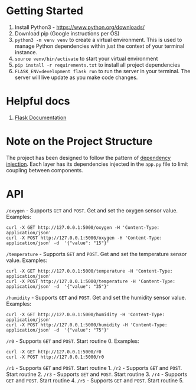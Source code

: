 # Getting Started 
1. Install Python3 - https://www.python.org/downloads/
2. Download pip (Google instructions per OS)
3. `python3 -m venv venv` to create a virtual environment. This is used to manage Python dependencies within just the context of your terminal instance. 
4. `source venv/bin/activate` to start your virtual environment 
5. `pip install -r requirements.txt` to install all project dependencies 
6. `FLASK_ENV=development flask run` to run the server in your terminal. The server will live update as you make code changes. 

# Helpful docs 
1. [Flask Documentation](https://flask.palletsprojects.com/en/2.0.x/)

# Note on the Project Structure 
The project has been designed to follow the pattern of [dependency injection](https://en.wikipedia.org/wiki/Dependency_injection). Each layer has its dependencies injected in the `app.py` file to limit coupling between components. 

# API
`/oxygen` - Supports `GET` and `POST`. Get and set the oxygen sensor value. Examples: 
```
curl -X GET http://127.0.0.1:5000/oxygen -H 'Content-Type: application/json' 
curl -X POST http://127.0.0.1:5000/oxygen -H 'Content-Type: application/json' -d  '{"value": "15"}'
```

`/temperature` - Supports `GET` and `POST`. Get and set the temperature sensor value. Examples: 
```
curl -X GET http://127.0.0.1:5000/temperature -H 'Content-Type: application/json' 
curl -X POST http://127.0.0.1:5000/temperature -H 'Content-Type: application/json' -d  '{"value": "35"}'
```

`/humidity` - Supports `GET` and `POST`. Get and set the humidity sensor value. Examples: 
```
curl -X GET http://127.0.0.1:5000/humidity -H 'Content-Type: application/json' 
curl -X POST http://127.0.0.1:5000/humidity -H 'Content-Type: application/json' -d  '{"value": "75"}'
```

`/r0` - Supports `GET` and `POST`. Start routine 0. Examples: 
```
curl -X GET http://127.0.0.1:5000/r0 
curl -X POST http://127.0.0.1:5000/r0 
```

`/r1` - Supports `GET` and `POST`. Start routine 1.
`/r2` - Supports `GET` and `POST`. Start routine 2.
`/r3` - Supports `GET` and `POST`. Start routine 3.
`/r4` - Supports `GET` and `POST`. Start routine 4.
`/r5` - Supports `GET` and `POST`. Start routine 5.
